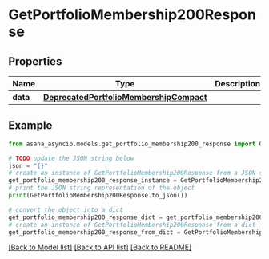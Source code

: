 # GetPortfolioMembership200Response


## Properties

Name | Type | Description | Notes
------------ | ------------- | ------------- | -------------
**data** | [**DeprecatedPortfolioMembershipCompact**](DeprecatedPortfolioMembershipCompact.md) |  | [optional] 

## Example

```python
from asana_asyncio.models.get_portfolio_membership200_response import GetPortfolioMembership200Response

# TODO update the JSON string below
json = "{}"
# create an instance of GetPortfolioMembership200Response from a JSON string
get_portfolio_membership200_response_instance = GetPortfolioMembership200Response.from_json(json)
# print the JSON string representation of the object
print(GetPortfolioMembership200Response.to_json())

# convert the object into a dict
get_portfolio_membership200_response_dict = get_portfolio_membership200_response_instance.to_dict()
# create an instance of GetPortfolioMembership200Response from a dict
get_portfolio_membership200_response_from_dict = GetPortfolioMembership200Response.from_dict(get_portfolio_membership200_response_dict)
```
[[Back to Model list]](../README.md#documentation-for-models) [[Back to API list]](../README.md#documentation-for-api-endpoints) [[Back to README]](../README.md)


